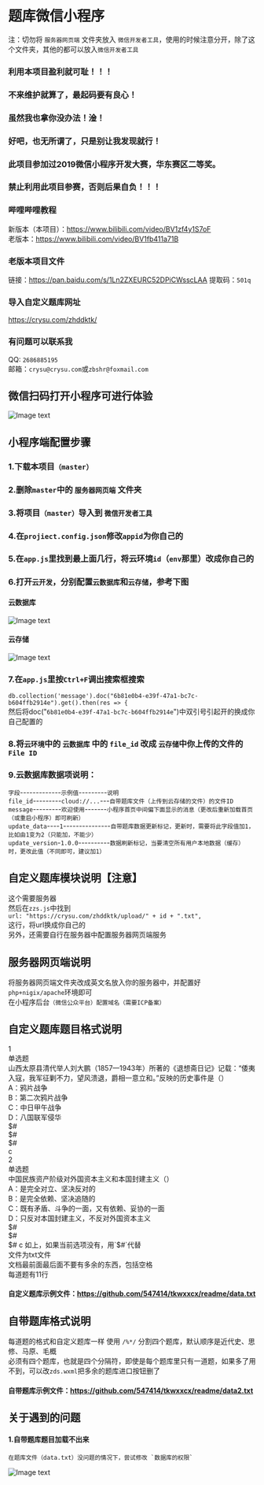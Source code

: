 # 题库微信小程序
注：切勿将 `服务器网页端` 文件夹放入 `微信开发者工具`，使用的时候注意分开，除了这个文件夹，其他的都可以放入`微信开发者工具`

### 利用本项目盈利就可耻！！！  
### 不来维护就算了，最起码要有良心！  
### 虽然我也拿你没办法！淦！  
### 好吧，也无所谓了，只是别让我发现就行！
### 此项目参加过2019微信小程序开发大赛，华东赛区二等奖。
### 禁止利用此项目参赛，否则后果自负！！！

### 哔哩哔哩教程
新版本（本项目）：https://www.bilibili.com/video/BV1zf4y1S7oF  
老版本：https://www.bilibili.com/video/BV1fb411a71B  

### 老版本项目文件
链接：https://pan.baidu.com/s/1Ln2ZXEURC52DPiCWsscLAA 提取码：`501q`  

### 导入自定义题库网址
https://crysu.com/zhddktk/

### 有问题可以联系我
QQ: `2686885195`  
邮箱：`crysu@crysu.com`或`zbshr@foxmail.com`  

## 微信扫码打开小程序可进行体验
![Image text](https://raw.githubusercontent.com/547414/tkwxxcx/master/remade/zhddktk.jpg)

## 小程序端配置步骤
### 1.下载本项目`（master）`  
### 2.删除`master`中的 `服务器网页端` 文件夹  
### 3.将项目`（master）`导入到 `微信开发者工具`  
### 4.在`projiect.config.json`修改`appid`为你自己的  
### 5.在`app.js`里找到最上面几行，将云环境`id`（`env`那里）改成你自己的  
### 6.打开`云开发`，分别配置`云数据库`和`云存储`，参考下图  
  
#### 云数据库
![Image text](https://raw.githubusercontent.com/547414/tkwxxcx/master/remade/2.png)
  
#### 云存储
![Image text](https://raw.githubusercontent.com/547414/tkwxxcx/master/remade/1.png)
  
### 7.在`app.js`里按`Ctrl+F`调出搜索框搜索  
`db.collection('message').doc("6b81e0b4-e39f-47a1-bc7c-b604ffb2914e").get().then(res => {`  
然后将doc("`6b81e0b4-e39f-47a1-bc7c-b604ffb2914e`")中双引号引起开的换成你自己配置的  
  
### 8.将`云环境`中的 `云数据库` 中的 `file_id` 改成 `云存储`中你上传的文件的`File ID`  
  
### 9.云数据库数据项说明：  
`字段`-------------`示例值`---------`说明`  
`file_id`---------`cloud://...`---`自带题库文件（上传到云存储的文件）的文件ID`  
`message`---------`欢迎使用`-------`小程序首页中间偏下面显示的消息（更改后重新加载首页（或重启小程序）即可刷新）`  
`update_data`----`1`---------------`自带题库数据更新标记，更新时，需要将此字段值加1，比如由1变为2（只能加，不能少）`  
`update_version`-`1.0.0`----------`数据刷新标记，当要清空所有用户本地数据（缓存）时，更改此值（不同即可，建议加1）`  

## 自定义题库模块说明【注意】
这个需要服务器  
然后在`zzs.js`中找到  
`url: "https://crysu.com/zhddktk/upload/" + id + ".txt",`  
这行，将url换成你自己的  
另外，还需要自行在服务器中配置服务器网页端服务

## 服务器网页端说明
将服务器网页端文件夹改成英文名放入你的服务器中，并配置好`php+nigix/apache`环境即可  
在小程序后台`（微信公众平台）配置域名（需要ICP备案）`  

## 自定义题库题目格式说明
1  
单选题  
山西太原县清代举人刘大鹏（1857—1943年）所著的《退想斋日记》记载：“倭夷入寇，我军征剿不力，望风溃退，爵相一意立和。”反映的历史事件是（）  
A：鸦片战争  
B：第二次鸦片战争  
C：中日甲午战争  
D：八国联军侵华  
$#  
$#  
$#  
c  
2  
单选题  
中国民族资产阶级对外国资本主义和本国封建主义（）  
A：是完全对立、坚决反对的  
B：是完全依赖、坚决追随的  
C：既有矛盾、斗争的一面，又有依赖、妥协的一面  
D：只反对本国封建主义，不反对外国资本主义  
$#  
$#  
$#  
c  
如上，如果当前选项没有，用`$#`代替  
文件为txt文件  
文档最前面最后面不要有多余的东西，包括空格  
每道题有11行  
#### 自定义题库示例文件：https://github.com/547414/tkwxxcx/readme/data.txt  
## 自带题库格式说明
每道题的格式和自定义题库一样
使用 `/%*/` 分割四个题库，默认顺序是近代史、思修、马原、毛概  
必须有四个题库，也就是四个分隔符，即使是每个题库里只有一道题，如果多了用不到，可以改`zds.wxml`把多余的题库进口按钮删了  
#### 自带题库示例文件：https://github.com/547414/tkwxxcx/readme/data2.txt  
## 关于遇到的问题
#### 1.自带题库题目加载不出来
    在题库文件（data.txt）没问题的情况下，尝试修改 `数据库的权限`  
![Image text](https://raw.githubusercontent.com/547414/tkwxxcx/master/remade/3.png)


